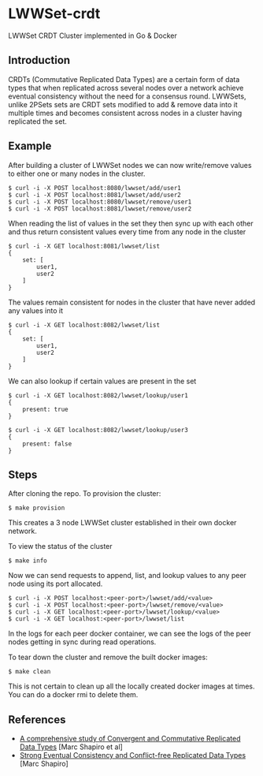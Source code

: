 # LWWSet-crdt

LWWSet CRDT Cluster implemented in Go & Docker

## Introduction

CRDTs (Commutative Replicated Data Types) are a certain form of data types that when replicated across several nodes over a network achieve eventual consistency without the need for a consensus round. LWWSets, unlike 2PSets sets are CRDT sets modified to add & remove data into it multiple times and becomes consistent across nodes in a cluster having replicated the set.

## Example

After building a cluster of LWWSet nodes we can now write/remove values to either one or many nodes in the cluster.

```
$ curl -i -X POST localhost:8080/lwwset/add/user1
$ curl -i -X POST localhost:8081/lwwset/add/user2
$ curl -i -X POST localhost:8080/lwwset/remove/user1
$ curl -i -X POST localhost:8081/lwwset/remove/user2
```

When reading the list of values in the set they then sync up with each other and thus return consistent values every time from any node in the cluster

```
$ curl -i -X GET localhost:8081/lwwset/list
{
    set: [
        user1,
        user2
    ]
}
```

The values remain consistent for nodes in the cluster that have never added any values into it

```
$ curl -i -X GET localhost:8082/lwwset/list
{
    set: [
        user1,
        user2
    ]
}
```

We can also lookup if certain values are present in the set

```
$ curl -i -X GET localhost:8082/lwwset/lookup/user1
{
    present: true
}

$ curl -i -X GET localhost:8082/lwwset/lookup/user3
{
    present: false
}
```

## Steps

After cloning the repo. To provision the cluster:

```
$ make provision
```

This creates a 3 node LWWSet cluster established in their own docker network.

To view the status of the cluster

```
$ make info
```

Now we can send requests to append, list, and lookup values to any peer node using its port allocated.

```
$ curl -i -X POST localhost:<peer-port>/lwwset/add/<value>
$ curl -i -X POST localhost:<peer-port>/lwwset/remove/<value>
$ curl -i -X GET localhost:<peer-port>/lwwset/lookup/<value>
$ curl -i -X GET localhost:<peer-port>/lwwset/list
```

In the logs for each peer docker container, we can see the logs of the peer nodes getting in sync during read operations.

To tear down the cluster and remove the built docker images:

```
$ make clean
```

This is not certain to clean up all the locally created docker images at times. You can do a docker rmi to delete them.

## References

- [A comprehensive study of Convergent and Commutative Replicated Data Types](https://hal.inria.fr/inria-00555588/document) [Marc Shapiro et al]
- [Strong Eventual Consistency and Conflict-free Replicated Data Types](https://www.youtube.com/watch?v=oyUHd894w18&t=3902s) [Marc Shapiro]
